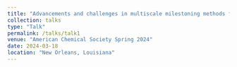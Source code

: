 ```yaml
---
title: "Advancements and challenges in multiscale milestoning methods for efficient and accurate prediction of biomolecular kinetics"
collection: talks
type: "Talk"
permalink: /talks/talk1
venue: "American Chemical Society Spring 2024"
date: 2024-03-18
location: "New Orleans, Louisiana"
---
```

